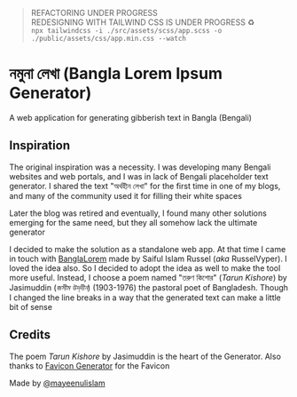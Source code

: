 > REFACTORING UNDER PROGRESS<br/>
> REDESIGNING WITH TAILWIND CSS IS UNDER PROGRESS ♻️<br/>
> `npx tailwindcss -i ./src/assets/scss/app.scss -o ./public/assets/css/app.min.css --watch`

# নমুনা লেখা (Bangla Lorem Ipsum Generator)

A web application for generating gibberish text in Bangla (Bengali)

## Inspiration

The original inspiration was a necessity. I was developing many Bengali websites and web portals, and I was in lack of Bengali placeholder text generator. I shared the text "অর্থহীন লেখা" for the first time in one of my blogs, and many of the community used it for filling their white spaces

Later the blog was retired and eventually, I found many other solutions emerging for the same need, but they all somehow lack the ultimate generator

I decided to make the solution as a standalone web app. At that time I came in touch with [BanglaLorem](https://github.com/BanglaLorem/BanglaLorem.github.io) made by Saiful Islam Russel (_aka_ RusselVyper). I loved the idea also. So I decided to adopt the idea as well to make the tool more useful. Instead, I choose a poem named "তরুণ কিশোর" (_Tarun Kishore_) by Jasimuddin (_জসীম উদ্‌দীন_) (1903-1976) the pastoral poet of Bangladesh. Though I changed the line breaks in a way that the generated text can make a little bit of sense

## Credits

The poem _Tarun Kishore_ by Jasimuddin is the heart of the Generator. Also thanks to [Favicon Generator](https://favicon.io/favicon-generator/) for the Favicon

Made by [@mayeenulislam](https://github.com/mayeenulislam)

